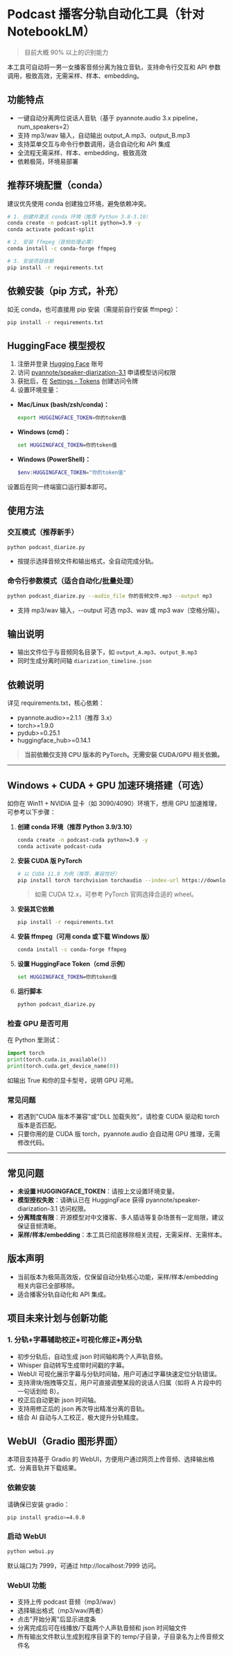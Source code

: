 # Podcast 播客分轨自动化工具（针对 NotebookLM）

> 目前大概 90% 以上的识别能力

本工具可自动将一男一女播客音频分离为独立音轨，支持命令行交互和 API 参数调用，极致高效，无需采样、样本、embedding。

## 功能特点

- 一键自动分离两位说话人音轨（基于 pyannote.audio 3.x pipeline，num_speakers=2）
- 支持 mp3/wav 输入，自动输出 output_A.mp3、output_B.mp3
- 支持菜单交互与命令行参数调用，适合自动化和 API 集成
- 全流程无需采样、样本、embedding，极致高效
- 依赖极简，环境易部署

## 推荐环境配置（conda）

建议优先使用 conda 创建独立环境，避免依赖冲突。

```bash
# 1. 创建并激活 conda 环境（推荐 Python 3.8-3.10）
conda create -n podcast-split python=3.9 -y
conda activate podcast-split

# 2. 安装 ffmpeg（音频处理必需）
conda install -c conda-forge ffmpeg

# 3. 安装项目依赖
pip install -r requirements.txt
```

## 依赖安装（pip 方式，补充）

如无 conda，也可直接用 pip 安装（需提前自行安装 ffmpeg）：

```bash
pip install -r requirements.txt
```

## HuggingFace 模型授权

1. 注册并登录 [Hugging Face](https://huggingface.co/) 账号
2. 访问 [pyannote/speaker-diarization-3.1](https://huggingface.co/pyannote/speaker-diarization-3.1) 申请模型访问权限
3. 获批后，在 [Settings - Tokens](https://huggingface.co/settings/tokens) 创建访问令牌
4. 设置环境变量：

- **Mac/Linux (bash/zsh/conda)：**
  ```bash
  export HUGGINGFACE_TOKEN=你的token值
  ```
- **Windows (cmd)：**
  ```cmd
  set HUGGINGFACE_TOKEN=你的token值
  ```
- **Windows (PowerShell)：**
  ```powershell
  $env:HUGGINGFACE_TOKEN="你的token值"
  ```

设置后在同一终端窗口运行脚本即可。

## 使用方法

### 交互模式（推荐新手）

```bash
python podcast_diarize.py
```

- 按提示选择音频文件和输出格式，全自动完成分轨。

### 命令行参数模式（适合自动化/批量处理）

```bash
python podcast_diarize.py --audio_file 你的音频文件.mp3 --output mp3
```

- 支持 mp3/wav 输入，--output 可选 mp3、wav 或 mp3 wav（空格分隔）。

## 输出说明

- 输出文件位于与音频同名目录下，如 `output_A.mp3`、`output_B.mp3`
- 同时生成分离时间轴 `diarization_timeline.json`

## 依赖说明

详见 requirements.txt，核心依赖：

- pyannote.audio>=2.1.1（推荐 3.x）
- torch>=1.9.0
- pydub>=0.25.1
- huggingface_hub>=0.14.1

> **当前依赖仅支持 CPU 版本的 PyTorch。无需安装 CUDA/GPU 相关依赖。**

---

## Windows + CUDA + GPU 加速环境搭建（可选）

如你在 Win11 + NVIDIA 显卡（如 3090/4090）环境下，想用 GPU 加速推理，可参考以下步骤：

1. **创建 conda 环境（推荐 Python 3.9/3.10）**
   ```bash
   conda create -n podcast-cuda python=3.9 -y
   conda activate podcast-cuda
   ```
2. **安装 CUDA 版 PyTorch**
   ```bash
   # 以 CUDA 11.8 为例（推荐，兼容性好）
   pip install torch torchvision torchaudio --index-url https://download.pytorch.org/whl/cu118
   ```
   > 如需 CUDA 12.x，可参考 PyTorch 官网选择合适的 wheel。
3. **安装其它依赖**
   ```bash
   pip install -r requirements.txt
   ```
4. **安装 ffmpeg（可用 conda 或下载 Windows 版）**
   ```bash
   conda install -c conda-forge ffmpeg
   ```
5. **设置 HuggingFace Token（cmd 示例）**
   ```cmd
   set HUGGINGFACE_TOKEN=你的token值
   ```
6. **运行脚本**
   ```bash
   python podcast_diarize.py
   ```

### 检查 GPU 是否可用

在 Python 里测试：

```python
import torch
print(torch.cuda.is_available())
print(torch.cuda.get_device_name(0))
```

如输出 True 和你的显卡型号，说明 GPU 可用。

### 常见问题

- 若遇到"CUDA 版本不兼容"或"DLL 加载失败"，请检查 CUDA 驱动和 torch 版本是否匹配。
- 只要你用的是 CUDA 版 torch，pyannote.audio 会自动用 GPU 推理，无需修改代码。

---

## 常见问题

- **未设置 HUGGINGFACE_TOKEN**：请按上文设置环境变量。
- **模型授权失败**：请确认已在 HuggingFace 获得 pyannote/speaker-diarization-3.1 访问权限。
- **分离精度有限**：开源模型对中文播客、多人插话等复杂场景有一定局限，建议保证音频清晰。
- **采样/样本/embedding**：本工具已彻底移除相关流程，无需采样、无需样本。

## 版本声明

- 当前版本为极简高效版，仅保留自动分轨核心功能，采样/样本/embedding 相关内容已全部移除。
- 适合播客分轨自动化和 API 集成。

## 项目未来计划与创新功能

### 1. 分轨+字幕辅助校正+可视化修正+再分轨

- 初步分轨后，自动生成 json 时间轴和两个人声轨音频。
- Whisper 自动转写生成带时间戳的字幕。
- WebUI 可视化展示字幕与分轨时间轴，用户可通过字幕快速定位分轨错误。
- 支持滑块/拖拽等交互，用户可直接调整某段的说话人归属（如将 A 片段中的一句话划给 B）。
- 校正后自动更新 json 时间轴。
- 支持用修正后的 json 再次导出精准分离的音轨。
- 结合 AI 自动与人工校正，极大提升分轨精度。

## WebUI（Gradio 图形界面）

本项目支持基于 Gradio 的 WebUI，方便用户通过网页上传音频、选择输出格式、分离音轨并下载结果。

### 依赖安装

请确保已安装 gradio：

```bash
pip install gradio>=4.0.0
```

### 启动 WebUI

```bash
python webui.py
```

默认端口为 7999，可通过 http://localhost:7999 访问。

### WebUI 功能

- 支持上传 podcast 音频（mp3/wav）
- 选择输出格式（mp3/wav/两者）
- 点击"开始分离"后显示进度条
- 分离完成后可在线播放/下载两个人声轨音频和 json 时间轴文件
- 所有输出文件默认生成到程序目录下的 temp/子目录，子目录名为上传音频文件名
